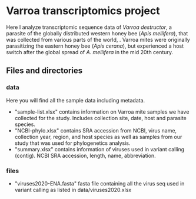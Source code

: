 # Varroa transcriptomics project 
Here I analyze transcriptomic sequence data of _Varroa destructor_, a parasite of the globally distributed western honey bee (_Apis mellifera_), that was collected from various parts of the world, . Varroa mites were originally parasitizing the eastern honey bee (_Apis cerana_), but experienced a host switch after the global spread of _A. mellifera_ in the mid 20th century. 

## Files and directories 
### data
Here you will find all the sample data including metadata. <br>
- "sample-list.xlsx" contains information on Varroa mite samples we have collected for the study. Includes collection site, date, host and parasite species. <br>
- "NCBI-phylo.xlsx" contains SRA accession from NCBI, virus name, collection year, region, and host species as well as samples from our study that was used for phylogenetics analysis. <br>
- "summary.xlsx" contains information of viruses used in variant calling (contig). NCBI SRA accession, length, name, abbreviation. <br>

### files
- "viruses2020-ENA.fasta" fasta file containing all the virus seq used in variant calling as listed in data/viruses2020.xlsx
